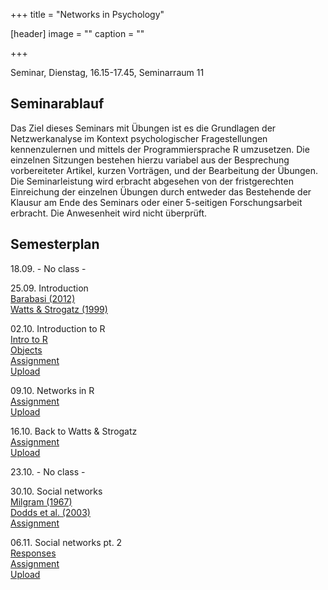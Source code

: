+++
title = "Networks in Psychology"

[header]
image = ""
caption = ""

+++

<link rel="stylesheet" href="https://use.fontawesome.com/releases/v5.5.0/css/all.css" integrity="sha384-B4dIYHKNBt8Bc12p+WXckhzcICo0wtJAoU8YZTY5qE0Id1GSseTk6S+L3BlXeVIU" crossorigin="anonymous">



Seminar, Dienstag, 16.15-17.45, Seminarraum 11

## Seminarablauf

Das Ziel dieses Seminars mit Übungen ist es die Grundlagen der Netzwerkanalyse im Kontext psychologischer Fragestellungen kennenzulernen und mittels der Programmiersprache R umzusetzen. Die einzelnen Sitzungen bestehen hierzu variabel aus der Besprechung vorbereiteter Artikel, kurzen Vorträgen, und der Bearbeitung der Übungen. Die Seminarleistung wird erbracht abgesehen von der fristgerechten Einreichung der einzelnen Übungen durch entweder das Bestehende der Klausur am Ende des Seminars oder einer 5-seitigen Forschungsarbeit erbracht. Die Anwesenheit wird nicht überprüft.

## Semesterplan

18.09. - No class -

25.09. Introduction<br>
<i class="far fa-file-alt"></i> [Barabasi (2012)](../../literature/Networks/Barabasi2012NetworkTakeover.pdf)<br>
<i class="far fa-file-alt"></i> [Watts & Strogatz (1999)](../../literature/Networks/WattsStrogatz1998CollectiveDynamicsSmallWorld.pdf)

02.10. Introduction to R<br>
<i class="fas fa-desktop fa-sm"></i> [Intro to R](https://therbootcamp.github.io/BaselRBootcamp_2018July/_sessions/IntroToR/IntroToR.html)<br>
<i class="fas fa-desktop fa-sm"></i> [Objects](https://therbootcamp.github.io/BaselRBootcamp_2018July/_sessions/Objects/Objects.html)<br>
<i class="fas fa-list-ul fa-sm"></i> [Assignment](https://therbootcamp.github.io/BaselRBootcamp_2018July/_sessions/Objects/Objects_practical.html)<br>
<i class="fas fa-file-upload fa-sm"></i> [Upload](https://docs.google.com/forms/d/e/1FAIpQLSdTK6me2AtgwV-0pept3wNkv_zZ8pljYUZjmWHOS-eeuzXqBw/viewform?usp=sf_link)

09.10. Networks in R<br>
<i class="fas fa-list-ul fa-sm"></i> [Assignment](assignments/watts_strogatz.pdf)<br>
<i class="fas fa-file-upload"></i> [Upload](https://docs.google.com/forms/d/e/1FAIpQLScCp4c14J7Ii2KhVe9SEG7Lm72-oYtwqNn9PsBIboZIkmjuaw/viewform?usp=sf_link)

16.10. Back to Watts & Strogatz<br>
<i class="fas fa-list-ul fa-sm"></i> [Assignment](assignments/watts_strogatz_pt2.pdf)<br>
<i class="fas fa-file-upload fa-sm"></i> [Upload](https://docs.google.com/forms/d/e/1FAIpQLScydGyIBzQYAoEKNIUaMWyCI2svqK1kIeZoItGThE5LsWF3kw/viewform?usp=sf_link)

23.10. - No class -

30.10. Social networks<br>
<i class="far fa-file-alt"></i> [Milgram (1967)](../../literature/Networks/Milgram1967SmallWorldProblem.pdf)<br>
<i class="far fa-file-alt"></i> [Dodds et al. (2003)](../../literature/Networks/DoddsEtAl2003SmallWorldByEmail.pdf)<br>
<i class="fas fa-list-ul fa-sm  fa-sm"></i> [Assignment](https://docs.google.com/forms/d/e/1FAIpQLSdljPsCQIz5Aqh5PTO2xsstpEygAi6yQqof7Od3Ghj0Bv4ryw/viewform?usp=sf_link)

06.11. Social networks pt. 2<br>
<i class="fas fa-database fa-sm"></i> [Responses](data/psychonet_responses.RDS)<br>
<i class="fas fa-list-ul fa-sm"></i> [Assignment](assignments/psycho_net.pdf)<br>
<i class="fas fa-file-upload fa-sm"></i> [Upload](https://docs.google.com/forms/d/e/1FAIpQLSeRqksaUJbT99IyvTNIePc9MBypiwrNqi264JLQS_7gy_Fb9Q/viewform?usp=sf_link)
